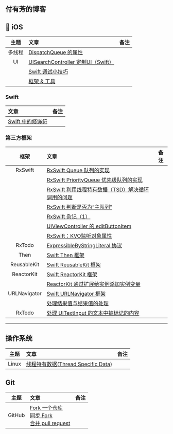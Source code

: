 付有芳的博客
---

##  iOS

| 主题 | 文章 | 备注 |
| :-------: | :------ | :----: |
| 多线程 | [DispatchQueue 的属性](./articles/DispatchQueue_Attributes.md) | |
| UI | [UISearchController 定制UI（Swift）](./articles/2018_05_25_SearchBar.md) | |
| | [Swift 调试小技巧](./articles/Swift_Debug_Tip.md) | |
| | [框架 & 工具](./articles/tools.md) | |

### Swift 

| 文章 | 备注 |
|:------ | :----: |
| [Swift 中的修饰符](./articles/modifier.md)| |


### 第三方框架

|   框架   |        文章         |              备注            |
| :-----: |       :------       |             :----:          |
| RxSwift | [RxSwift Queue 队列的实现](./articles/RxSwift-Queue.md) | |
|         | [RxSwift PriorityQueue 优先级队列的实现](./articles/RxSwift-PriorityQueue.md) | |
|         | [RxSwift 利用线程特有数据（TSD）解决循环调用的问题](./articles/RxSwift_TSD.md) | |
|         | [RxSwift 判断是否为“主队列”](./articles/RxSwift_main_Queue.md) |         | 
|         | [RxSwift 杂记（1）](./articles/RxSwift_Note_1.md) | |
|         | [UIViewController 的 editButtonItem](./articles/ViewControllerEditButton.md) | |
|         | [RxSwift：KVO监听对象属性](./articles/RxSwift_KVO.md) | |
| RxTodo  | [ExpressibleByStringLiteral 协议](./articles/ExpressibleByStringLiteral.md)| |
| Then    | [Swift Then 框架](./articles/Then.md)| |
| ReusableKit | [Swift ReusableKit 框架](./articles/ReusableKit.md)| |
| ReactorKit  | [Swift ReactorKit 框架](./articles/ReactorKit.md)| |
| | [ReactorKit 通过扩展给实例添加实例变量](./articles/ReactorKit_read_code.md)| |
| URLNavigator | [Swift URLNavigator 框架](./articles/URLNavigator.md)| |
|              | [处理结果值与结果值的处理](./articles/completion_result.md)| |
|     RxTodo        | [处理 UITextInput 的文本中被标记的内容](./articles/UITextInput_markedTextRange.md)| |

----

## 操作系统

| 主题 | 文章 | 备注 |
|:-------:|:------|:----:|
| Linux |[线程特有数据(Thread Specific Data)](./articles/Thread_Specific_Data.md)||

## Git
| 主题 | 文章 | 备注 |
|:-------:|:------|:----:|
| GitHub | [Fork 一个仓库](./articles/2018_05_10_Fork_A_Repo.md)<br>[同步 Fork](./articles/2018_05_10_Syncing_a_fork.md)<br>[合并 pull request](./articles/2018_05_14_Merging_a_pull_request.md) | |
